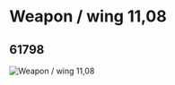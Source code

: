 # Weapon / wing 11,08
## 61798
![Weapon / wing 11,08](https://lc-www-live-s.legocdn.com/media/bricks/5/2/4532168.jpg)